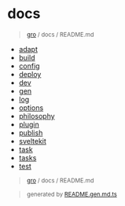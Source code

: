 # docs

> <sub>[gro](/../..) / docs / README.md</sub>

- [adapt](adapt.md)
- [build](build.md)
- [config](config.md)
- [deploy](deploy.md)
- [dev](dev.md)
- [gen](gen.md)
- [log](log.md)
- [options](options.md)
- [philosophy](philosophy.md)
- [plugin](plugin.md)
- [publish](publish.md)
- [sveltekit](sveltekit.md)
- [task](task.md)
- [tasks](tasks.md)
- [test](test.md)

> <sub>[gro](/../..) / docs / README.md</sub>

> <sub>generated by [README.gen.md.ts](README.gen.md.ts)</sub>
